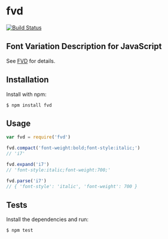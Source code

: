 # fvd

[![Build Status](https://circleci.com/gh/percolate/fvd.png?circle-token=:circle-token)]()

## Font Variation Description for JavaScript

See [FVD](https://github.com/typekit/fvd) for details.

## Installation

Install with npm:

```
$ npm install fvd
```

## Usage

```js
var fvd = require('fvd')

fvd.compact('font-weight:bold;font-style:italic;')
// 'i7'

fvd.expand('i7')
// 'font-style:italic;font-weight:700;'

fvd.parse('i7')
// { 'font-style': 'italic', 'font-weight': 700 }
```

## Tests

Install the dependencies and run:

```
$ npm test
```
